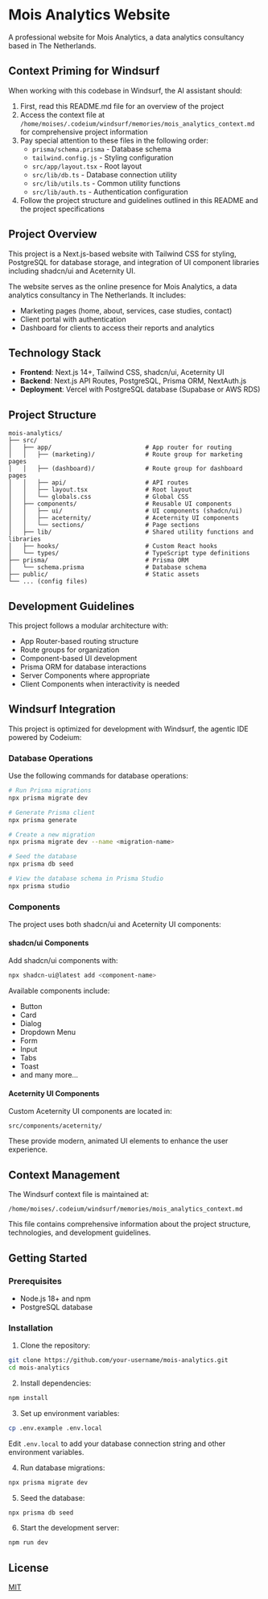# Mois Analytics Website

A professional website for Mois Analytics, a data analytics consultancy based in The Netherlands.

## Context Priming for Windsurf

When working with this codebase in Windsurf, the AI assistant should:

1. First, read this README.md file for an overview of the project
2. Access the context file at `/home/moises/.codeium/windsurf/memories/mois_analytics_context.md` for comprehensive project information
3. Pay special attention to these files in the following order:
   - `prisma/schema.prisma` - Database schema
   - `tailwind.config.js` - Styling configuration
   - `src/app/layout.tsx` - Root layout
   - `src/lib/db.ts` - Database connection utility
   - `src/lib/utils.ts` - Common utility functions
   - `src/lib/auth.ts` - Authentication configuration
4. Follow the project structure and guidelines outlined in this README and the project specifications

## Project Overview

This project is a Next.js-based website with Tailwind CSS for styling, PostgreSQL for database storage, and integration of UI component libraries including shadcn/ui and Aceternity UI.

The website serves as the online presence for Mois Analytics, a data analytics consultancy in The Netherlands. It includes:
- Marketing pages (home, about, services, case studies, contact)
- Client portal with authentication
- Dashboard for clients to access their reports and analytics

## Technology Stack

- **Frontend**: Next.js 14+, Tailwind CSS, shadcn/ui, Aceternity UI
- **Backend**: Next.js API Routes, PostgreSQL, Prisma ORM, NextAuth.js
- **Deployment**: Vercel with PostgreSQL database (Supabase or AWS RDS)

## Project Structure

```
mois-analytics/
├── src/
│   ├── app/                          # App router for routing
│   │   ├── (marketing)/              # Route group for marketing pages
│   │   ├── (dashboard)/              # Route group for dashboard pages
│   │   ├── api/                      # API routes
│   │   ├── layout.tsx                # Root layout
│   │   └── globals.css               # Global CSS
│   ├── components/                   # Reusable UI components
│   │   ├── ui/                       # UI components (shadcn/ui)
│   │   ├── aceternity/               # Aceternity UI components
│   │   └── sections/                 # Page sections
│   ├── lib/                          # Shared utility functions and libraries
│   ├── hooks/                        # Custom React hooks
│   └── types/                        # TypeScript type definitions
├── prisma/                           # Prisma ORM
│   └── schema.prisma                 # Database schema
├── public/                           # Static assets
└── ... (config files)
```

## Development Guidelines

This project follows a modular architecture with:
- App Router-based routing structure
- Route groups for organization
- Component-based UI development
- Prisma ORM for database interactions
- Server Components where appropriate
- Client Components when interactivity is needed

## Windsurf Integration

This project is optimized for development with Windsurf, the agentic IDE powered by Codeium:

### Database Operations
Use the following commands for database operations:
```bash
# Run Prisma migrations
npx prisma migrate dev

# Generate Prisma client
npx prisma generate

# Create a new migration
npx prisma migrate dev --name <migration-name>

# Seed the database
npx prisma db seed

# View the database schema in Prisma Studio
npx prisma studio
```

### Components
The project uses both shadcn/ui and Aceternity UI components:

#### shadcn/ui Components
Add shadcn/ui components with:
```bash
npx shadcn-ui@latest add <component-name>
```

Available components include:
- Button
- Card
- Dialog
- Dropdown Menu
- Form
- Input
- Tabs
- Toast
- and many more...

#### Aceternity UI Components
Custom Aceternity UI components are located in:
```
src/components/aceternity/
```

These provide modern, animated UI elements to enhance the user experience.

## Context Management

The Windsurf context file is maintained at:
```
/home/moises/.codeium/windsurf/memories/mois_analytics_context.md
```

This file contains comprehensive information about the project structure, technologies, and development guidelines.

## Getting Started

### Prerequisites
- Node.js 18+ and npm
- PostgreSQL database

### Installation

1. Clone the repository:
```bash
git clone https://github.com/your-username/mois-analytics.git
cd mois-analytics
```

2. Install dependencies:
```bash
npm install
```

3. Set up environment variables:
```bash
cp .env.example .env.local
```
Edit `.env.local` to add your database connection string and other environment variables.

4. Run database migrations:
```bash
npx prisma migrate dev
```

5. Seed the database:
```bash
npx prisma db seed
```

6. Start the development server:
```bash
npm run dev
```

## License

[MIT](LICENSE)